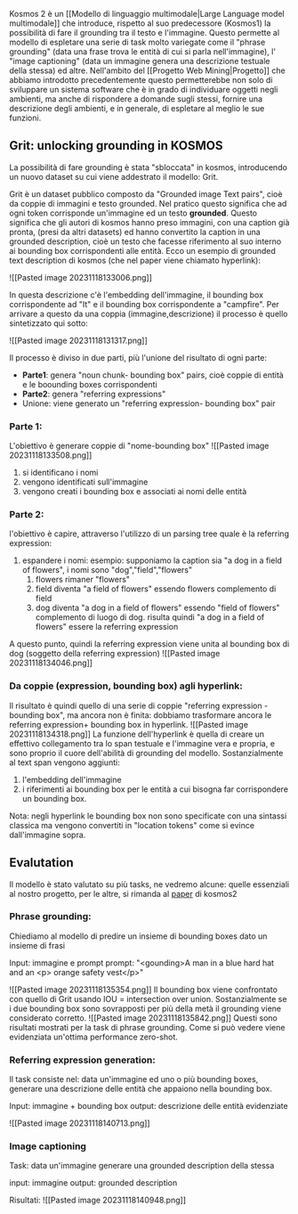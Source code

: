 Kosmos 2 è un [[Modello di linguaggio multimodale|Large Language model multimodale]] che introduce, rispetto al suo predecessore (Kosmos1) la possibilità di fare il grounding tra il testo e l'immagine.
Questo permette al modello di espletare una serie di task molto variegate come il "phrase grounding" (data una frase trova le entità di cui si parla nell'immagine), l' "image captioning" (data un immagine genera una descrizione testuale della stessa) ed altre.
Nell'ambito del [[Progetto Web Mining|Progetto]] che abbiamo introdotto precedentemente questo permetterebbe non solo di sviluppare un sistema software che è in grado di individuare oggetti negli ambienti, ma anche di rispondere a domande sugli stessi, fornire una descrizione degli ambienti, e in generale, di espletare al meglio le sue funzioni.

## Grit: unlocking grounding in KOSMOS

La possibilità di fare grounding è stata "sbloccata" in kosmos, introducendo un nuovo dataset su cui viene addestrato il modello: Grit.

Grit è un dataset pubblico composto da "Grounded image Text pairs", cioè da coppie di immagini e testo grounded.
Nel pratico questo significa che ad ogni token corrisponde un'immagine ed un testo **grounded**.
Questo significa che gli autori di kosmos hanno preso immagini, con una caption già pronta, (presi da altri datasets) ed hanno convertito la caption in una grounded description, cioè un testo che facesse riferimento al suo interno ai bounding box corrispondenti alle entità.
Ecco un esempio di grounded text description di kosmos (che nel paper viene chiamato hyperlink):

![[Pasted image 20231118133006.png]]

In questa descrizione c'è l'embedding dell'immagine, il bounding box corrispondente ad "It" e il bounding box corrispondente a "campfire".
Per arrivare a questo da una coppia (immagine,descrizione) il processo è quello sintetizzato qui sotto:

![[Pasted image 20231118131317.png]]

Il processo è diviso in due parti, più l'unione del risultato di ogni parte:
- **Parte1**: genera "noun chunk- bounding box" pairs, cioè coppie di entità e le boounding boxes corrispondenti
- **Parte2**: genera "referring expressions"
- Unione: viene generato un "referring expression- bounding box" pair

### Parte 1:

L'obiettivo è generare coppie di "nome-bounding box"
![[Pasted image 20231118133508.png]]
1. si identificano i nomi
2. vengono identificati sull'immagine
3. vengono creati i bounding box e associati ai nomi delle entità

### Parte 2:

l'obiettivo è capire, attraverso l'utilizzo di un parsing tree quale è la referring expression:
1. espandere i nomi:
	esempio: supponiamo la caption sia "a dog in a field of flowers", i nomi sono "dog","field","flowers"
	1. flowers rimaner "flowers"
	2. field diventa "a field of flowers" essendo flowers complemento di field
	3. dog diventa "a dog in a field of flowers" essendo "field of flowers" complemento di luogo di dog.
risulta quindi "a dog in a field of flowers" essere la referring expression

A questo punto, quindi la referring expression viene unita al bounding box di dog (soggetto della referring expression)
![[Pasted image 20231118134046.png]]
### Da coppie (expression, bounding box) agli hyperlink:
Il risultato è quindi quello di una serie di coppie "referring expression - bounding box", ma ancora non è finita: dobbiamo trasformare ancora le referring expression+ bounding box in hyperlink.
![[Pasted image 20231118134318.png]]
La funzione dell'hyperlink è quella di creare un effettivo collegamento tra lo span testuale e l'immagine vera e propria, e sono proprio il cuore dell'abilità di grounding del modello.
Sostanzialmente al text span vengono aggiunti:
1. l'embedding dell'immagine
2. i riferimenti ai bounding box per le entità a cui bisogna far corrispondere un bounding box.

Nota: negli hyperlink le bounding box non sono specificate con una sintassi classica ma vengono convertiti in "location tokens" come si evince dall'immagine sopra.

## Evalutation
Il modello è stato valutato su più tasks, ne vedremo alcune: quelle essenziali al nostro progetto, per le altre, si rimanda al [paper](https://arxiv.org/abs/2306.14824) di kosmos2

### Phrase grounding:
Chiediamo al modello di predire un insieme di bounding boxes dato un insieme di frasi

Input: immagine e prompt
prompt: "\<gounding>A man in a blue hard hat and an \<p> orange safety vest\</p>"

![[Pasted image 20231118135354.png]]
Il bounding box viene confrontato con quello di Grit usando IOU = intersection over union.
Sostanzialmente se i due bounding box sono sovrapposti per più della metà il grounding viene considerato corretto.
![[Pasted image 20231118135842.png]]
Questi sono risultati mostrati per la task di phrase grounding. Come si può vedere viene evidenziata un'ottima performance zero-shot.

### Referring expression generation:
Il task consiste nel: data un'immagine ed uno o più bounding boxes, generare una descrizione delle entità che appaiono nella bounding box.

Input: immagine + bounding box
output: descrizione delle entità evidenziate

![[Pasted image 20231118140713.png]]

### Image captioning
Task: data un'immagine generare una grounded description della stessa

input: immagine
output: grounded description

Risultati:
![[Pasted image 20231118140948.png]]